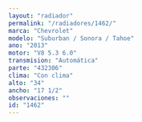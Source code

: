 ```yaml
---
layout: "radiador"
permalink: "/radiadores/1462/"
marca: "Chevrolet"
modelo: "Suburban / Sonora / Tahoe"
ano: "2013"
motor: "V8 5.3 6.0"
transmision: "Automática"
parte: "432306"
clima: "Con clima"
alto: "34"
ancho: "17 1/2"
observaciones: ""
id: "1462"
---
```


